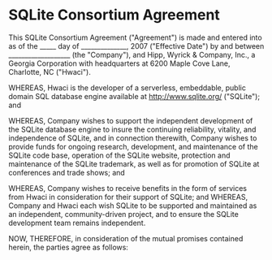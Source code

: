 # SQLite Consortium Agreement


This SQLite Consortium Agreement ("Agreement") is made and
entered into as of the \_\_\_\_\_ day of \_\_\_\_\_\_\_\_\_\_\_\_\_\_, 2007 ("Effective Date")
by and between \_\_\_\_\_\_\_\_\_\_\_\_\_\_\_\_\_\_\_ (the "Company"), and
Hipp, Wyrick \& Company, Inc., a Georgia Corporation with
headquarters at 6200 Maple Cove Lane, Charlotte, NC ("Hwaci").


WHEREAS, Hwaci is the developer of a serverless, embeddable, public
domain SQL database engine available at 
<http://www.sqlite.org/>
("SQLite"); and


WHEREAS, Company wishes to support the independent development of 
the SQLite database engine to insure the continuing reliability, 
vitality, and independence of SQLite, and in connection therewith,
Company wishes to provide funds for ongoing research, development, 
and maintenance of the SQLite code base, operation of the SQLite 
website, protection and maintenance of the SQLite
trademark, as well as for promotion of SQLite at conferences and
trade shows; and


WHEREAS, Company wishes to receive benefits in the form of
services from Hwaci in consideration for their support of SQLite; and
WHEREAS, Company and Hwaci each wish SQLite to be supported and 
maintained as an independent, community\-driven project, and to 
ensure the SQLite development team remains independent.


NOW, THEREFORE, in consideration of the mutual promises contained 
herein, the parties agree as follows:


